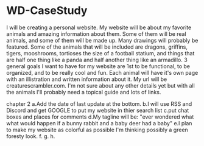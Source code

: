 # WD-CaseStudy
  I will be creating a personal website.
My website will be about my favorite animals and amazing information about them.
Some of them will be real animals, 
and some of them will be made up. Many drawings will probably be featured.
Some of the animals that will be included are dragons, griffins, tigers, mooshrooms, 
tortioses the size of a football statium, and things that are half one thing like a panda 
and half another thing like an armadillo. 
3 general goals I want to have for my 
website are 1st to be functional, to be organized, and to be really cool and fun. 
Each animal will have it's own page with an illistration and written information about it. 
My url will be creaturescrambler.com. 
I'm not sure about any other details yet but with all the animals I'll probably need a topical guide and lots of 
links. 


chapter 2
a.Add the date of last update at the bottom.
b.I will use RSS and Discord and get GOOGLE to put my website in thier search list
c.put chat boxes and places for comments
d.My tagline will be: "ever wondered what what would happen if a bunny rabbit and a baby deer had a baby"
e.I plan to make my website as colorful as possible I'm thinking possibly a green foresty look. 
f.
g.
h.
